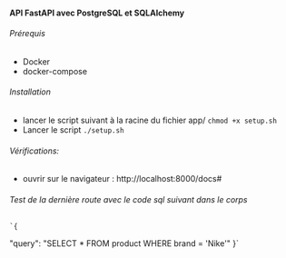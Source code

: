 #### API FastAPI avec PostgreSQL et SQLAlchemy

###### Prérequis
 * Docker
 * docker-compose

###### Installation
 * lancer le script suivant à la racine du fichier app/
   `chmod +x setup.sh`
 * Lancer le script
   `./setup.sh`

###### Vérifications:
  * ouvrir sur le navigateur : http://localhost:8000/docs#

###### Test de la dernière route avec le code sql suivant dans le corps

    `{
  "query": "SELECT * FROM product WHERE brand = 'Nike'"
     }`

